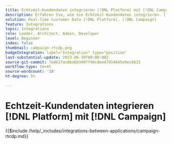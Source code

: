 ```yaml
---
title: Echtzeit-Kundendaten integrieren [!DNL Platform] mit [!DNL Campaign]
description: Erfahren Sie, wie Sie Echtzeit-Kundendaten integrieren. [!DNL Platform] mit [!DNL Campaign]
solution: Real-Time Customer Data [!DNL Platform], [!DNL Campaign]
feature: Integrations
topic: Integrations
role: Leader, Architect, Admin, Developer
level: Beginner
index: false
thumbnail: campaign-rtcdp.png
badgeIntegration: label="Integration" type="positive"
last-substantial-update: 2023-06-30T00:00:00Z
source-git-commit: 7ed617ac0ba6b340ff94cdee47914645e0ec6615
workflow-type: tm+mt
source-wordcount: '19'
ht-degree: 5%

---
```



# Echtzeit-Kundendaten integrieren [!DNL Platform] mit [!DNL Campaign]

{{$include /help/_includes/integrations-between-applications/campaign-rtcdp.md}}
